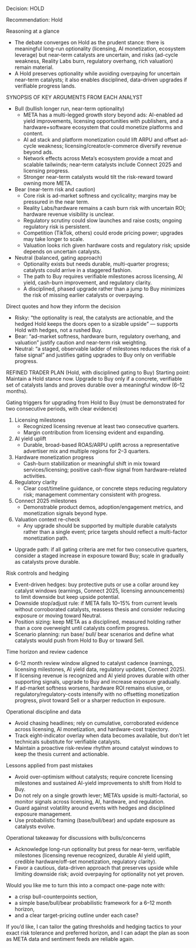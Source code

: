 Decision: HOLD

Recommendation: Hold

Reasoning at a glance
- The debate converges on Hold as the prudent stance: there is meaningful long-run optionality (licensing, AI monetization, ecosystem leverage) but near-term catalysts are uncertain, and risks (ad-cycle weakness, Reality Labs burn, regulatory overhang, rich valuation) remain material.
- A Hold preserves optionality while avoiding overpaying for uncertain near-term catalysts; it also enables disciplined, data-driven upgrades if verifiable progress lands.

SYNOPSIS OF KEY ARGUMENTS FROM EACH ANALYST
- Bull (bullish longer run, near-term optionality)
  - META has a multi-legged growth story beyond ads: AI-enabled ad yield improvements, licensing opportunities with publishers, and a hardware+software ecosystem that could monetize platforms and content.
  - AI ad stack and platform monetization could lift ARPU and offset ad-cycle weakness; licensing/creator/e-commerce diversify revenue beyond ads.
  - Network effects across Meta’s ecosystem provide a moat and scalable tailwinds; near-term catalysts include Connect 2025 and licensing progress.
  - Stronger near-term catalysts would tilt the risk-reward toward owning more META.
- Bear (near-term risk and caution)
  - Core risk is ad-market softness and cyclicality; margins may be pressured in the near term.
  - Reality Labs/hardware remains a cash burn risk with uncertain ROI; hardware revenue visibility is unclear.
  - Regulatory scrutiny could slow launches and raise costs; ongoing regulatory risk is persistent.
  - Competition (TikTok, others) could erode pricing power; upgrades may take longer to scale.
  - Valuation looks rich given hardware costs and regulatory risk; upside depends on uncertain catalysts.
- Neutral (balanced, gating approach)
  - Optionality exists but needs durable, multi-quarter progress; catalysts could arrive in a staggered fashion.
  - The path to Buy requires verifiable milestones across licensing, AI yield, cash-burn improvement, and regulatory clarity.
  - A disciplined, phased upgrade rather than a jump to Buy minimizes the risk of missing earlier catalysts or overpaying.

Direct quotes and how they inform the decision
- Risky: “the optionality is real, the catalysts are actionable, and the hedged Hold keeps the doors open to a sizable upside” — supports Hold with hedges, not a rushed Buy.
- Bear: “ad-market softness, hardware burn, regulatory overhang, and valuation” justify caution and near-term risk weighting.
- Neutral: “a staged, observable ladder of milestones reduces the risk of a false signal” and justifies gating upgrades to Buy only on verifiable progress.

REFINED TRADER PLAN (Hold, with disciplined gating to Buy)
Starting point: Maintain a Hold stance now. Upgrade to Buy only if a concrete, verifiable set of catalysts lands and proves durable over a meaningful window (6–12 months).

Gating triggers for upgrading from Hold to Buy (must be demonstrated for two consecutive periods, with clear evidence)
1) Licensing milestones
   - Recognized licensing revenue at least two consecutive quarters.
   - Margin contribution from licensing evident and expanding.
2) AI yield uplift
   - Durable, broad-based ROAS/ARPU uplift across a representative advertiser mix and multiple regions for 2–3 quarters.
3) Hardware monetization progress
   - Cash-burn stabilization or meaningful shift in mix toward services/licensing; positive cash-flow signal from hardware-related activities.
4) Regulatory clarity
   - Clear cost/timeline guidance, or concrete steps reducing regulatory risk; management commentary consistent with progress.
5) Connect 2025 milestones
   - Demonstrable product demos, adoption/engagement metrics, and monetization signals beyond hype.
6) Valuation context re-check
   - Any upgrade should be supported by multiple durable catalysts rather than a single event; price targets should reflect a multi-factor monetization path.
- Upgrade path: if all gating criteria are met for two consecutive quarters, consider a staged increase in exposure toward Buy; scale in gradually as catalysts prove durable.

Risk controls and hedging
- Event-driven hedges: buy protective puts or use a collar around key catalyst windows (earnings, Connect 2025, licensing announcements) to limit downside but keep upside potential.
- Downside stop/adjust rule: if META falls 10–15% from current levels without corroborated catalysts, reassess thesis and consider reducing exposure or moving toward Neutral.
- Position sizing: keep META as a disciplined, measured holding rather than a core overweight until catalysts confirm progress.
- Scenario planning: run base/ bull/ bear scenarios and define what catalysts would push from Hold to Buy or toward Sell.

Time horizon and review cadence
- 6–12 month review window aligned to catalyst cadence (earnings, licensing milestones, AI yield data, regulatory updates, Connect 2025).
- If licensing revenue is recognized and AI yield proves durable with other supporting signals, upgrade to Buy and increase exposure gradually.
- If ad-market softness worsens, hardware ROI remains elusive, or regulatory/regulatory-costs intensify with no offsetting monetization progress, pivot toward Sell or a sharper reduction in exposure.

Operational discipline and data
- Avoid chasing headlines; rely on cumulative, corroborated evidence across licensing, AI monetization, and hardware-cost trajectory.
- Track eight-indicator overlay when data becomes available, but don’t let technicals substitute for verifiable catalysts.
- Maintain a proactive risk-review rhythm around catalyst windows to keep the thesis current and actionable.

Lessons applied from past mistakes
- Avoid over-optimism without catalysts; require concrete licensing milestones and sustained AI-yield improvements to shift from Hold to Buy.
- Do not rely on a single growth lever; META’s upside is multi-factorial, so monitor signals across licensing, AI, hardware, and regulation.
- Guard against volatility around events with hedges and disciplined exposure management.
- Use probabilistic framing (base/bull/bear) and update exposure as catalysts evolve.

Operational takeaway for discussions with bulls/concerns
- Acknowledge long-run optionality but press for near-term, verifiable milestones (licensing revenue recognized, durable AI yield uplift, credible hardware/off-set monetization, regulatory clarity).
- Favor a cautious, data-driven approach that preserves upside while limiting downside risk; avoid overpaying for optionality not yet proven.

Would you like me to turn this into a compact one-page note with:
- a crisp bull-counterpoints section,
- a simple base/bull/bear probabilistic framework for a 6–12 month horizon,
- and a clear target-pricing outline under each case?

If you’d like, I can tailor the gating thresholds and hedging tactics to your exact risk tolerance and preferred horizon, and I can adapt the plan as soon as META data and sentiment feeds are reliable again.